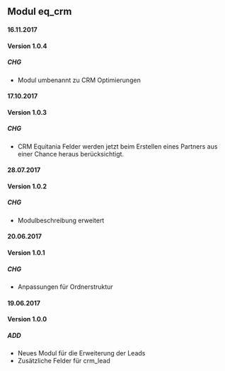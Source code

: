 ## Modul eq_crm

#### 16.11.2017
#### Version 1.0.4
##### CHG
- Modul umbenannt zu CRM Optimierungen

#### 17.10.2017
#### Version 1.0.3
##### CHG
- CRM Equitania Felder werden jetzt beim Erstellen eines Partners aus einer Chance heraus berücksichtigt.

#### 28.07.2017
#### Version 1.0.2
##### CHG
- Modulbeschreibung erweitert

#### 20.06.2017
#### Version 1.0.1
##### CHG
- Anpassungen für Ordnerstruktur


#### 19.06.2017
#### Version 1.0.0
##### ADD
- Neues Modul für die Erweiterung der Leads
- Zusätzliche Felder für crm_lead
